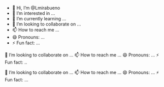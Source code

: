 - 👋 Hi, I’m @Lmirabueno
- 👀 I’m interested in ...
- 🌱 I’m currently learning ...
- 💞️ I’m looking to collaborate on ...
- 📫 How to reach me ...
- 😄 Pronouns: ...
- ⚡ Fun fact: ...

💞️ I’m looking to collaborate on ...
📫 How to reach me ...
😄 Pronouns: ...
⚡ Fun fact: ..

💞️ I’m looking to collaborate on ...
📫 How to reach me ...
😄 Pronouns: ...
⚡ Fun fact: ...

